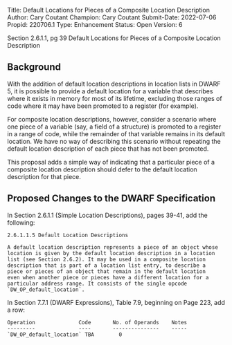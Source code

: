 Title:       Default Locations for Pieces of a Composite Location Description
Author:      Cary Coutant
Champion:    Cary Coutant
Submit-Date: 2022-07-06
Propid:      220706.1
Type:        Enhancement
Status:      Open
Version:     6

Section 2.6.1.1, pg 39
Default Locations for Pieces of a Composite Location Description

Background
----------

With the addition of default location descriptions in location lists in
DWARF 5, it is possible to provide a default location for a variable
that describes where it exists in memory for most of its lifetime,
excluding those ranges of code where it may have been promoted to a
register (for example).

For composite location descriptions, however, consider a scenario where
one piece of a variable (say, a field of a structure) is promoted to a
register in a range of code, while the remainder of that variable
remains in its default location. We have no way of describing this
scenario without repeating the default location description of each
piece that has not been promoted.

This proposal adds a simple way of indicating that a particular piece of
a composite location description should defer to the default location
description for that piece.


Proposed Changes to the DWARF Specification
-------------------------------------------

In Section 2.6.1.1 (Simple Location Descriptions), pages 39-41, add the
following:

    2.6.1.1.5 Default Location Descriptions

    A default location description represents a piece of an object whose
    location is given by the default location description in a location
    list (see Section 2.6.2). It may be used in a composite location
    description that is part of a location list entry, to describe a
    piece or pieces of an object that remain in the default location
    even when another piece or pieces have a different location for a
    particular address range. It consists of the single opcode
    `DW_OP_default_location`.

In Section 7.7.1 (DWARF Expressions), Table 7.9, beginning on Page 223,
add a row:

    Operation              Code       No. of Operands    Notes
    ---------              ----       ---------------    -----
    `DW_OP_default_location` TBA        0
